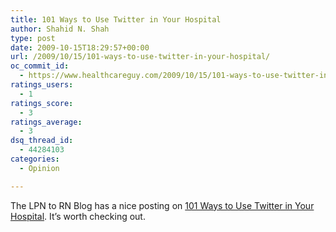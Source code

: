 ```yaml
---
title: 101 Ways to Use Twitter in Your Hospital
author: Shahid N. Shah
type: post
date: 2009-10-15T18:29:57+00:00
url: /2009/10/15/101-ways-to-use-twitter-in-your-hospital/
oc_commit_id:
  - https://www.healthcareguy.com/2009/10/15/101-ways-to-use-twitter-in-your-hospital/1478770514
ratings_users:
  - 1
ratings_score:
  - 3
ratings_average:
  - 3
dsq_thread_id:
  - 44284103
categories:
  - Opinion

---
```

The LPN to RN Blog has a nice posting on [101 Ways to Use Twitter in Your Hospital][1]. It&#8217;s worth checking out.

 [1]: http://www.lpn-to-rn.net/blog/2009/101-ways-to-use-twitter-in-your-hospital/